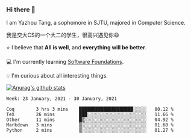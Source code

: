 ### Hi there 👋
I am Yazhou Tang, a sophomore in SJTU, majored in Computer Science.

我是交大CS的一个大二的学生，很高兴遇见你:smile:

:star: I believe that **All is well**, and **everything will be better**.

:computer: I'm currently learning [Software Foundations](https://softwarefoundations.cis.upenn.edu/).

:bulb: I'm curious about all interesting things.

[![Anurag's github stats](https://github-readme-stats.vercel.app/api?username=ADSWT518&count_private=true)](https://github.com/anuraghazra/github-readme-stats)

<!--START_SECTION:waka-->
```text
Week: 23 January, 2021 - 30 January, 2021

Coq        3 hrs 3 mins    ████████████████████░░░░░   80.12 % 
TeX        26 mins         ███░░░░░░░░░░░░░░░░░░░░░░   11.66 % 
Other      11 mins         █▒░░░░░░░░░░░░░░░░░░░░░░░   04.92 % 
Markdown   3 mins          ▒░░░░░░░░░░░░░░░░░░░░░░░░   01.60 % 
Python     2 mins          ▒░░░░░░░░░░░░░░░░░░░░░░░░   01.27 % 
```
<!--END_SECTION:waka-->

<!--
**ADSWT518/ADSWT518** is a ✨ _special_ ✨ repository because its `README.md` (this file) appears on your GitHub profile.

Here are some ideas to get you started:

- 🔭 I’m currently working on ...
- 🌱 I’m currently learning ...
- 👯 I’m looking to collaborate on ...
- 🤔 I’m looking for help with ...
- 💬 Ask me about ...
- 📫 How to reach me: ...
- 😄 Pronouns: ...
- ⚡ Fun fact: ...
-->
